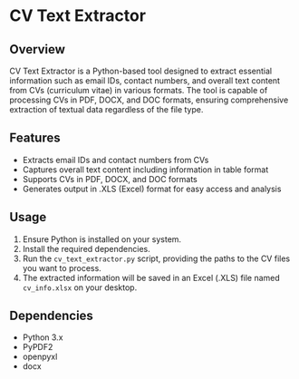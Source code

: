 # CV Text Extractor

## Overview
CV Text Extractor is a Python-based tool designed to extract essential information such as email IDs, contact numbers, and overall text content from CVs (curriculum vitae) in various formats. The tool is capable of processing CVs in PDF, DOCX, and DOC formats, ensuring comprehensive extraction of textual data regardless of the file type.

## Features
- Extracts email IDs and contact numbers from CVs
- Captures overall text content including information in table format
- Supports CVs in PDF, DOCX, and DOC formats
- Generates output in .XLS (Excel) format for easy access and analysis

## Usage
1. Ensure Python is installed on your system.
2. Install the required dependencies.
3. Run the `cv_text_extractor.py` script, providing the paths to the CV files you want to process.
4. The extracted information will be saved in an Excel (.XLS) file named `cv_info.xlsx` on your desktop.

## Dependencies
- Python 3.x
- PyPDF2
- openpyxl
- docx
